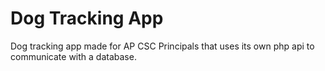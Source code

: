 <h1>Dog Tracking App</h1>

<p>
Dog tracking app made for AP CSC Principals that uses its own php api to communicate with a database.
</p>
